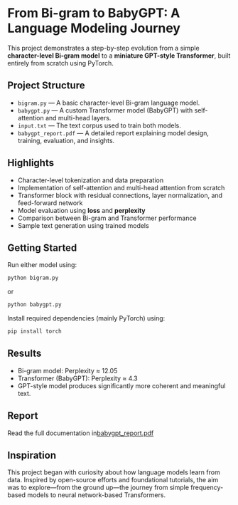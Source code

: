 #  From Bi-gram to BabyGPT: A Language Modeling Journey

This project demonstrates a step-by-step evolution from a simple **character-level Bi-gram model** to a **miniature GPT-style Transformer**, built entirely from scratch using PyTorch.

##  Project Structure

- `bigram.py` — A basic character-level Bi-gram language model.  
- `babygpt.py` — A custom Transformer model (BabyGPT) with self-attention and multi-head layers.  
- `input.txt` — The text corpus used to train both models.  
- `babygpt_report.pdf` — A detailed report explaining model design, training, evaluation, and insights.

##  Highlights

- Character-level tokenization and data preparation  
- Implementation of self-attention and multi-head attention from scratch  
- Transformer block with residual connections, layer normalization, and feed-forward network  
- Model evaluation using **loss** and **perplexity**  
- Comparison between Bi-gram and Transformer performance  
- Sample text generation using trained models

##  Getting Started

Run either model using:

```bash
python bigram.py
```
or
```bash
python babygpt.py
```

Install required dependencies (mainly PyTorch) using:
```bash
pip install torch
```
## Results

- Bi-gram model: Perplexity ≈ 12.05
- Transformer (BabyGPT): Perplexity ≈ 4.3
- GPT-style model produces significantly more coherent and meaningful text.

## Report

Read the full documentation in[babygpt_report.pdf](https://github.com/sayan-dewanjee23/Babygpt/blob/main/babygpt_report.pdf)

## Inspiration

This project began with curiosity about how language models learn from data. Inspired by open-source efforts and foundational tutorials, the aim was to explore—from the ground up—the journey from simple frequency-based models to neural network-based Transformers.
